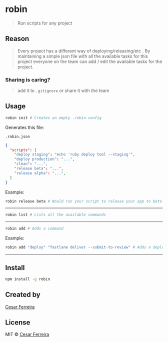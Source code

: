 # robin
> Run scripts for any project


## Reason
> Every project has a different way of deploying/releasing/etc
. By maintaining a simple json file with all the available tasks for this project everyone on the team can add / edit the available tasks for the project.

### Sharing is caring?
> add it to `.gitignore` or share it with the team
<!-- <p align="center">
  <img src="https://raw.githubusercontent.com/cesarferreira/assets/master/images/screenshot_terminal_hello_world.png" width="100%" />
</p>

[![Build Status](https://travis-ci.org/cesarferreira/robin.svg?branch=master)](https://travis-ci.org/cesarferreira/robin)
[![npm](https://img.shields.io/npm/dt/robin.svg)](https://www.npmjs.com/package/robin)
[![npm](https://img.shields.io/npm/v/robin.svg)](https://www.npmjs.com/package/robin) -->


 ## Usage


```sh
robin init # Creates an empty .robin.config
```
Generates this file:
<!-- We can be smart and insert deploy prod if we detect it's flutter, has fastlane? we can pre-populate -->
`.robin.json`

```json
{
  "scripts": [ 
    "deploy staging": "echo 'ruby deploy tool --staging'",
    "deploy production": "...",
    "clean": "...",
    "release beta": "...",
    "release alpha": "...",
  ]
}
```

Example: 
```sh
robin release beta # Would run your script to release your app to beta
```
--------------

```sh
robin list # Lists all the available commands
```
--------------

```sh
robin add # Adds a command
```

Example: 
```sh
robin add "deploy" "fastlane deliver --submit-to-review" # Adds a deploy command to your current list of commands
```


<!-- 
```

Usage

   $ robin <command> <params>

   $ robin sample <param>             # Uses the <PARAM>
   
 Examples

   $ robin sample TEST                # Uses the TEST
   $ robin sample YOLO                # Uses the YOLO
```  -->
--------------

## Install

```sh
npm install -g robin
```

## Created by
[Cesar Ferreira](https://cesarferreira.com)

## License
MIT © [Cesar Ferreira](http://cesarferreira.com)
